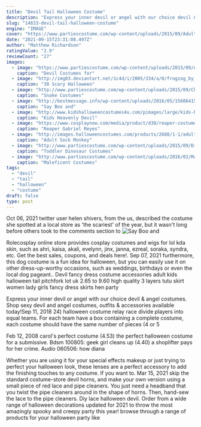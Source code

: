 ```yaml
---
title: "Devil Tail Halloween Costume"
description: "Express your inner devil or angel with our choice devil & angel costumes. Shop sexy devil and angel costumes, outfits & accessories available today!"
slug: "14633-devil-tail-halloween-costume"
engine: "IMAGE"
cover: "https://www.partiescostume.com/wp-content/uploads/2015/09/Adult-Devil-Costume.jpg"
date: "2021-09-15T23:31:08.497Z"
author: "Matthew Richardson"
ratingValue: "2.9"
reviewCount: "27"
images:
  - image: "https://www.partiescostume.com/wp-content/uploads/2015/09/Adult-Devil-Costume.jpg"
    caption: "Devil Costumes for"
  - image: "http://img03.deviantart.net/1c4d/i/2005/334/a/0/frogzog_by_hrafenka.jpg"
    caption: "30 Scary Halloween"
  - image: "http://www.partiescostume.com/wp-content/uploads/2015/09/Child-Snake-Costume.jpg"
    caption: "Snake Costumes"
  - image: "http://bestmessage.info/wp-content/uploads/2016/05/15606415_3d_render_of_a_halloween_pumpkin6eca7e.jpg"
    caption: "Say Boo and"
  - image: "http://www.kidshalloweencostumes4u.com/pimages/large/kids-heavenly-devil-costume.jpg"
    caption: "Kids Heavenly Devil"
  - image: "https://www.cosplaynow.com/media/product/d38/reaper-costume-for-overwatch-cosplay-uniform-om-071-98c.jpg"
    caption: "Reaper Gabriel Reyes"
  - image: "http://images.halloweencostumes.com/products/2688/1-1/adult-sock-monkey-costume.jpg"
    caption: "Adult Sock Monkey"
  - image: "http://www.partiescostume.com/wp-content/uploads/2015/09/Dinosaur-Halloween-Costume-Toddler.jpg"
    caption: "Toddler Dinosaur Costumes"
  - image: "http://www.partiescostume.com/wp-content/uploads/2016/02/Maleficent-Child-Costume.jpg"
    caption: "Maleficent Costumes"
tags:
  - "devil"
  - "tail"
  - "halloween"
  - "costume"
draft: false
type: post
---
```


Oct 06, 2021 twitter user helen shivers, from the us, described the costume she spotted at a local store as 'the scariest' of the year, but it wasn't long before others took to the comments section to
![Say Boo and](http://bestmessage.info/wp-content/uploads/2016/05/15606415_3d_render_of_a_halloween_pumpkin6eca7e.jpg "Say Boo and")

Rolecosplay online store provides cosplay costumes and wigs for lol kda skin, such as ahri, kaisa, akali, evelynn, jinx, janna, ezreal, soraka, syndra, etc. Get the best sales, coupons, and deals here!. Sep 07, 2021 furthermore, this dog costume is a fun idea for halloween, but you can easily use it on other dress-up-worthy occasions, such as weddings, birthdays or even the local dog pageant.. Devil fancy dress costume accessories adult kids halloween tail pitchfork lot uk 2.65 to 9.60 high quality 3 layers tutu skirt women lady girls fancy dress skirts hen party
<!--inArticleAds-->

<!--galleryOne-->

Express your inner devil or angel with our choice devil & angel costumes. Shop sexy devil and angel costumes, outfits & accessories available today!Sep 11, 2018 24) halloween costume relay race divide players into equal teams. For each team have a box containing a complete costume, each costume should have the same number of pieces (4 or 5
<!--inArticleAds-->

<!--galleryTwo-->

Feb 12, 2008 carol's perfect costume (4.53) the perfect halloween costume for a submissive. Bdsm 100805: geek girl cleans up (4.40) a shoplifter pays for her crime. Audio 060506: how diana
<!--galleryThree-->

Whether you are using it for your special effects makeup or just trying to perfect your halloween look, these lenses are a perfect accessory to add the finishing touches to any costume. If you want to. Mar 15, 2021 skip the standard costume-store devil horns, and make your own version using a small piece of red lace and pipe cleaners. You just need a headband that you twist the pipe cleaners around in the shape of horns. Then, hand-sew the lace to the pipe cleaners. Diy lace halloween devil. Order from a wide range of halloween decorations updated for 2021 to throw the most amazingly spooky and creepy party this year! browse through a range of products for your halloween party like